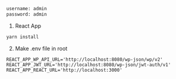 ```txt
username: admin
password: admin
```

1. React App
```bash
yarn install
```

2. Make .env file in root
```env
REACT_APP_WP_API_URL='http://localhost:8080/wp-json/wp/v2'
REACT_APP_JWT_URL='http://localhost:8080/wp-json/jwt-auth/v1'
REACT_APP_REACT_URL='http://localhost:3000'
```
